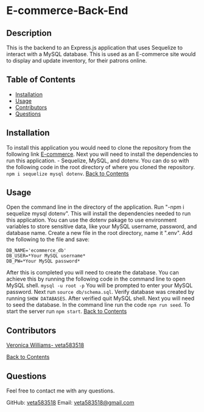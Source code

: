 # E-commerce-Back-End

## Description

This is the backend to an Express.js application that uses Sequelize to interact with a MySQL database. This is used as an E-commerce site would to display and update inventory, for their patrons online.

## Table of Contents

- [Installation](Installation)
- [Usage](usage)
- [Contributors](Contributors)
- [Questions](Questions)

## Installation

To install this application you would need to clone the repository from the following link [E-commerce](https://github.com/veta583518/E-commerce-Back-End). Next you will need to install the dependencies to run this application. - Sequelize, MySQL, and dotenv. You can do so with the following code in the root directory of where you cloned the repository. `npm i sequelize mysql dotenv`.
[Back to Contents](#table-of-contents)

## Usage

Open the command line in the directory of the application. Run "-npm i sequelize mysql dotenv". This will install the dependencies needed to run this application. You can use the dotenv pakage to use environment variables to store sensitive data, like your MySQL username, password, and database name. Create a new file in the root directory, name it ".env". Add the following to the file and save:

```
DB_NAME='ecommerce_db'
DB_USER=*Your MySQL username*
DB_PW=*Your MySQL password*
```

After this is completed you will need to create the database. You can achieve this by running the following code in the command line to open MySQL shell.
`mysql -u root -p` You will be prompted to enter your MySQL password. Next run `source db/schema.sql`. Verify database was created by running `SHOW DATABASES`. After verified quit MySQL shell. Next you will need to seed the database. In the command line run the code `npm run seed`. To start the server run `npm start`.
[Back to Contents](#table-of-contents)

## Contributors

[Veronica Williams- veta583518](https://github.com/veta583518)

[Back to Contents](#table-of-contents)

## Questions

Feel free to contact me with any questions.

GitHub: [veta583518](https://github.com/veta583518)
Email: [veta583518@gmail.com](mailto:veta583518@gmail.com)

